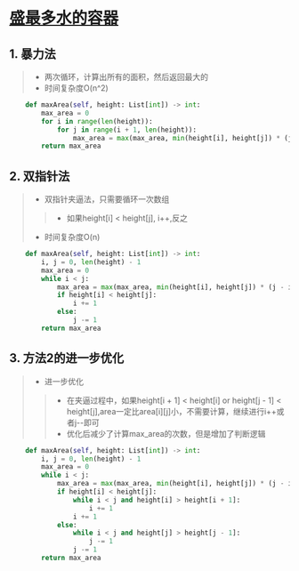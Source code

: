 # [盛最多水的容器](https://leetcode-cn.com/problems/container-with-most-water/)

## 1. 暴力法

> * 两次循环，计算出所有的面积，然后返回最大的
> * 时间复杂度O(n^2)

```python
    def maxArea(self, height: List[int]) -> int:
        max_area = 0
        for i in range(len(height)):
            for j in range(i + 1, len(height)):
                max_area = max(max_area, min(height[i], height[j]) * (j - i))
        return max_area
```

## 2. 双指针法

> * 双指针夹逼法，只需要循环一次数组
>
>> * 如果height[i] < height[j], i++,反之
>
> * 时间复杂度O(n)

```python
    def maxArea(self, height: List[int]) -> int:
        i, j = 0, len(height) - 1
        max_area = 0
        while i < j:
            max_area = max(max_area, min(height[i], height[j]) * (j - i))
            if height[i] < height[j]:
                i += 1
            else:
                j -= 1
        return max_area
```

## 3. 方法2的进一步优化

> * 进一步优化
>
>> * 在夹逼过程中，如果height[i + 1] < height[i] or height[j - 1] < height[j],area一定比area[i][j]小，不需要计算，继续进行i++或者j--即可
>> * 优化后减少了计算max_area的次数，但是增加了判断逻辑

```python
    def maxArea(self, height: List[int]) -> int:
        i, j = 0, len(height) - 1
        max_area = 0
        while i < j:
            max_area = max(max_area, min(height[i], height[j]) * (j - i))
            if height[i] < height[j]:
                while i < j and height[i] > height[i + 1]:
                    i += 1
                i += 1
            else:
                while i < j and height[j] > height[j - 1]:
                    j -= 1
                j -= 1
        return max_area
```